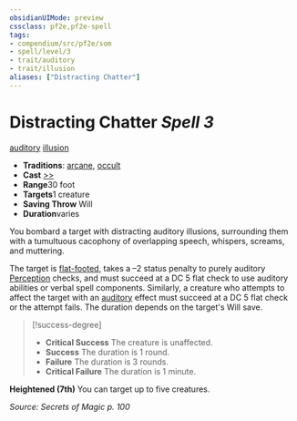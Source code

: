 ```yaml
---
obsidianUIMode: preview
cssclass: pf2e,pf2e-spell
tags:
- compendium/src/pf2e/som
- spell/level/3
- trait/auditory
- trait/illusion
aliases: ["Distracting Chatter"]
---
```

# Distracting Chatter *Spell 3*   
[auditory](../../Rules/traits/auditory.md)  [illusion](../../Rules/traits/illusion.md)  

- **Traditions**: [arcane](../../Rules/traits/arcane.md), [occult](../../Rules/traits/occult.md)
- **Cast** [>>](../../Rules/core-rulebook/chapter-9-playing-the-game.md#Actions "Two-Action") 
- **Range**30 foot
- **Targets**1 creature
- **Saving Throw** Will
- **Duration**varies

You bombard a target with distracting auditory illusions, surrounding them with a tumultuous cacophony of overlapping speech, whispers, screams, and muttering.

The target is [flat-footed](../../Rules/conditions.md#Flat-footed), takes a –2 status penalty to purely auditory [Perception](../skills.md#Perception) checks, and must succeed at a DC 5 flat check to use auditory abilities or verbal spell components. Similarly, a creature who attempts to affect the target with an [auditory](../../Rules/traits/auditory.md) effect must succeed at a DC 5 flat check or the attempt fails. The duration depends on the target's Will save.

> [!success-degree] 
> - **Critical Success** The creature is unaffected.
> - **Success** The duration is 1 round.
> - **Failure** The duration is 3 rounds.
> - **Critical Failure** The duration is 1 minute.

**Heightened (7th)** You can target up to five creatures.

*Source: Secrets of Magic p. 100*